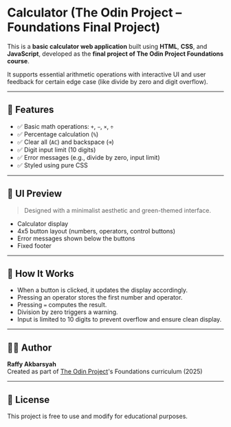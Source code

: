 #  Calculator (The Odin Project – Foundations Final Project)

This is a **basic calculator web application** built using **HTML**, **CSS**, and **JavaScript**, developed as the **final project of The Odin Project Foundations course**.

It supports essential arithmetic operations with interactive UI and user feedback for certain edge case (like divide by zero and digit overflow).

---

## 🚀 Features

- ✅ Basic math operations: `+`, `−`, `×`, `÷`
- ✅ Percentage calculation (`%`)
- ✅ Clear all (`AC`) and backspace (`⌫`)
- ✅ Digit input limit (10 digits)
- ✅ Error messages (e.g., divide by zero, input limit)
- ✅ Styled using pure CSS

---

## 📸 UI Preview

> Designed with a minimalist aesthetic and green-themed interface.

- Calculator display 
- 4x5 button layout (numbers, operators, control buttons)
- Error messages shown below the buttons
- Fixed footer

---

## 🧠 How It Works

- When a button is clicked, it updates the display accordingly.
- Pressing an operator stores the first number and operator.
- Pressing `=` computes the result.
- Division by zero triggers a warning.
- Input is limited to 10 digits to prevent overflow and ensure clean display.

---

## 👨‍💻 Author

**Raffy Akbarsyah**  
Created as part of [The Odin Project](https://www.theodinproject.com/)'s Foundations curriculum (2025)

---

## 📜 License

This project is free to use and modify for educational purposes.
